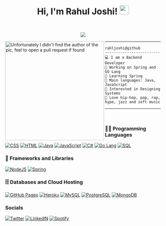 <h1 align="center">
Hi, I'm Rahul Joshi!
  <img src="https://media.giphy.com/media/hvRJCLFzcasrR4ia7z/giphy.gif" width="30"></h1>
 
<br/>

<!-- Typing SVG by DenverCoder1 - https://github.com/DenverCoder1/readme-typing-svg -->
<p align="center">
  <a href="https://github.com/DenverCoder1/readme-typing-svg"><img src="https://readme-typing-svg.herokuapp.com?lines=Backend+Devloper;Always%20learning%20new%20things&center=true&width=380&height=45"></a>
</p>

<img align="left" src="https://user-images.githubusercontent.com/59885237/168457211-de8fdc36-7a1e-4be3-bfa9-4c940ef4f1ab.jpg" alt="Unfortunately I didn't find the author of the pic, feel to open a pull request if found" width="320" />
<hr>

```
rahljoshi@github
-------------------------
💻 I am a Backend Developer
🔭 Working on Spring and GO Lang
🌱 Learning Spring
🌟 Main languages: Java, JavaScript
🚩 Interested in Designing Systems
🎵 Love hip-hop, pop, rap, hype, jazz and soft music
```

<hr>
</br>



### 👨‍💻 Programming Languages

<p>
    <a href="#"><img alt="CSS" src="https://img.shields.io/badge/CSS%20-%231572B6.svg?logo=css3&logoColor=white"></a>
    <a href="#"><img alt="HTML" src="https://img.shields.io/badge/HTML%20-%23E34F26.svg?logo=html5&logoColor=white"></a>
    <a href="#"><img alt="Java" src="https://img.shields.io/badge/Java-%23007396.svg?logo=java&logoColor=white"></a>
    <a href="#"><img alt="JavaScript" src="https://img.shields.io/badge/JavaScript%20-%23F7DF1E.svg?logo=javascript&logoColor=black"></a>
    <a href="#"><img alt="C#" src="https://img.shields.io/badge/C%23-239120.svg?logoColor=white"></a>
    <a href="#"><img alt="Go Lang" src="https://img.shields.io/badge/Go-00ADD8.svg?logo=go&logoColor=white"></a>
    <a href="#"><img alt="SQL" src="https://img.shields.io/badge/SQL%20-%23025E8C.svg?logo=amazon-dynamodb&logoColor=white"></a>

### 🧰 Frameworks and Libraries

<p>
   <a href="#"><img alt="NodeJS" src="https://img.shields.io/badge/Node.js%20-%2343853D.svg?logo=node.js&logoColor=white"></a>
  <a href="#"><img alt="Spring" src="https://img.shields.io/badge/Spring-6DB33F.svg?logo=spring&logoColor=white"></a>

</p>

### 🗄️ Databases and Cloud Hosting

<p>
    <a href="#"><img alt="GitHub Pages" src="https://img.shields.io/badge/GitHub%20Pages-%23327FC7.svg?logo=github&logoColor=white"></a>
    <a href="#"><img alt="Heroku" src="https://img.shields.io/badge/Heroku%20-%23430098.svg?logo=heroku&logoColor=white"></a>
    <a href="#"><img alt="MySQL" src="https://img.shields.io/badge/MySQL-00000F.svg?logo=mysql&logoColor=white"></a>
    <a href="#"><img alt="PostgreSQL" src="https://img.shields.io/badge/PostgreSQL-316192.svg?logo=postgresql&logoColor=white"></a>
    <a href="#"><img alt="MongoDB" src="https://img.shields.io/badge/MongoDB-4EA94B.svg?logo=mongodb&logoColor=white"></a>
</p>

### Socials
<p>
  <a href="https://twitter.com/rahljoshi" target="_blank"><img alt="Twitter" src="https://img.shields.io/badge/Twitter-1DA1F2.svg?logo=twitter&logoColor=white"></a>
  <a href="https://www.linkedin.com/in/rahljoshi/" target="_blank"><img alt="LinkedIN" src="https://img.shields.io/badge/LinkedIn-0077B5.svg?&logo=linkedin&logoColor=white"></a>
  <a href="https://open.spotify.com/user/sgq5lbprukppgaj0ydn86lg95?si=5a6f512813e0490a" target="_blank"><img alt="Spotify" src="https://img.shields.io/badge/Spotify-1ED760.svg?&logo=spotify&logoColor=white"></a>
 </p> 












